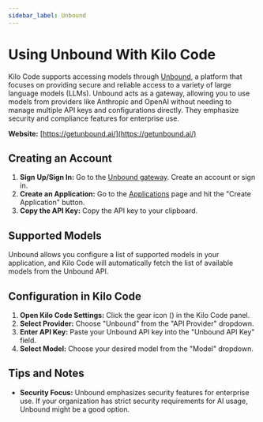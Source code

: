 ```yaml
---
sidebar_label: Unbound
---
```


# Using Unbound With Kilo Code

Kilo Code supports accessing models through [Unbound](https://getunbound.ai/), a platform that focuses on providing secure and reliable access to a variety of large language models (LLMs). Unbound acts as a gateway, allowing you to use models from providers like Anthropic and OpenAI without needing to manage multiple API keys and configurations directly.  They emphasize security and compliance features for enterprise use.

**Website:** [https://getunbound.ai/](https://getunbound.ai/)

## Creating an Account

1.  **Sign Up/Sign In:** Go to the [Unbound gateway](https://gateway.getunbound.ai).  Create an account or sign in.
2.  **Create an Application:** Go to the [Applications](https://gateway.getunbound.ai/ai-gateway-applications) page and hit the "Create Application" button.
3.  **Copy the API Key:** Copy the API key to your clipboard.

## Supported Models

Unbound allows you configure a list of supported models in your application, and Kilo Code will automatically fetch the list of available models from the Unbound API.

## Configuration in Kilo Code

1.  **Open Kilo Code Settings:** Click the gear icon (<Codicon name="gear" />) in the Kilo Code panel.
2.  **Select Provider:** Choose "Unbound" from the "API Provider" dropdown.
3.  **Enter API Key:** Paste your Unbound API key into the "Unbound API Key" field.
4.  **Select Model:** Choose your desired model from the "Model" dropdown.

## Tips and Notes

* **Security Focus:** Unbound emphasizes security features for enterprise use. If your organization has strict security requirements for AI usage, Unbound might be a good option.
